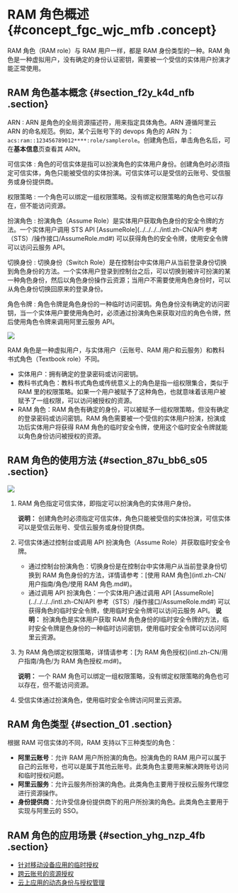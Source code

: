 # RAM 角色概述 {#concept_fgc_wjc_mfb .concept}

RAM 角色（RAM role）与 RAM 用户一样，都是 RAM 身份类型的一种。RAM 角色是一种虚拟用户，没有确定的身份认证密钥，需要被一个受信的实体用户扮演才能正常使用。

## RAM 角色基本概念 {#section_f2y_k4d_nfb .section}

 ARN
 :   ARN 是角色的全局资源描述符，用来指定具体角色。ARN 遵循阿里云 ARN 的命名规范。例如，某个云账号下的 devops 角色的 ARN 为：`acs:ram::123456789012****:role/samplerole`。创建角色后，单击角色名后，可在**基本信息**页查看其 ARN。

  可信实体
 :   角色的可信实体是指可以扮演角色的实体用户身份。创建角色时必须指定可信实体，角色只能被受信的实体扮演。可信实体可以是受信的云账号、受信服务或身份提供商。

  权限策略
 :   一个角色可以绑定一组权限策略。没有绑定权限策略的角色也可以存在，但不能访问资源。

  扮演角色
 :   扮演角色（Assume Role）是实体用户获取角色身份的安全令牌的方法。一个实体用户调用 STS API [AssumeRole](../../../../intl.zh-CN/API 参考（STS）/操作接口/AssumeRole.md#) 可以获得角色的安全令牌，使用安全令牌可以访问云服务 API。

  切换身份
 :   切换身份（Switch Role）是在控制台中实体用户从当前登录身份切换到角色身份的方法。一个实体用户登录到控制台之后，可以切换到被许可扮演的某一种角色身份，然后以角色身份操作云资源；当用户不需要使用角色身份时，可以从角色身份切换回原来的登录身份。

  角色令牌
 :   角色令牌是角色身份的一种临时访问密钥。角色身份没有确定的访问密钥，当一个实体用户要使用角色时，必须通过扮演角色来获取对应的角色令牌，然后使用角色令牌来调用阿里云服务 API。

 ![](http://static-aliyun-doc.oss-cn-hangzhou.aliyuncs.com/assets/img/23744/156211983414225_zh-CN.png)

RAM 角色是一种虚拟用户，与实体用户（云账号、RAM 用户和云服务）和教科书式角色（Textbook role）不同。

-   实体用户：拥有确定的登录密码或访问密钥。
-   教科书式角色：教科书式角色或传统意义上的角色是指一组权限集合，类似于 RAM 里的权限策略。如果一个用户被赋予了这种角色，也就意味着该用户被赋予了一组权限，可以访问被授权的资源。
-   RAM 角色：RAM 角色有确定的身份，可以被赋予一组权限策略，但没有确定的登录密码或访问密钥。RAM 角色需要被一个受信的实体用户扮演，扮演成功后实体用户将获得 RAM 角色的临时安全令牌，使用这个临时安全令牌就能以角色身份访问被授权的资源。

## RAM 角色的使用方法 {#section_87u_bb6_s05 .section}

![](http://static-aliyun-doc.oss-cn-hangzhou.aliyuncs.com/assets/img/23744/156211983414219_zh-CN.png)

1.  RAM 角色指定可信实体，即指定可以扮演角色的实体用户身份。

    **说明：** 创建角色时必须指定可信实体，角色只能被受信的实体扮演，可信实体可以是受信云账号、受信云服务或身份提供商。

2.  可信实体通过控制台或调用 API 扮演角色（Assume Role）并获取临时安全令牌。

    -   通过控制台扮演角色：切换身份是在控制台中实体用户从当前登录身份切换到 RAM 角色身份的方法，详情请参考：[使用 RAM 角色](intl.zh-CN/用户指南/角色/使用 RAM 角色.md#)。
    -   通过调用 API 扮演角色：一个实体用户通过调用 API [AssumeRole](../../../../intl.zh-CN/API 参考（STS）/操作接口/AssumeRole.md#) 可以获得角色的临时安全令牌，使用临时安全令牌可以访问云服务 API。
    **说明：** 扮演角色是实体用户获取 RAM 角色身份的l临时安全令牌的方法，临时安全令牌是色身份的一种临时访问密钥，使用临时安全令牌可以访问阿里云资源。

3.  为 RAM 角色绑定权限策略，详情请参考：[为 RAM 角色授权](intl.zh-CN/用户指南/角色/为 RAM 角色授权.md#)。

    **说明：** 一个 RAM 角色可以绑定一组权限策略，没有绑定权限策略的角色也可以存在，但不能访问资源。

4.  受信实体通过扮演角色，使用临时安全令牌访问阿里云资源。

## RAM 角色类型 {#section_01 .section}

根据 RAM 可信实体的不同，RAM 支持以下三种类型的角色：

-   **阿里云账号**：允许 RAM 用户所扮演的角色。扮演角色的 RAM 用户可以属于自己的云账号，也可以是属于其他云账号。此类角色主要用来解决跨账号访问和临时授权问题。
-   **阿里云服务**：允许云服务所扮演的角色。此类角色主要用于授权云服务代理您进行资源操作。
-   **身份提供商**：允许受信身份提供商下的用户所扮演的角色。此类角色主要用于实现与阿里云的 SSO。

## RAM 角色的应用场景 {#section_yhg_nzp_4fb .section}

-   [针对移动设备应用的临时授权](../../../../intl.zh-CN/最佳实践/移动设备应用使用临时安全令牌访问阿里云.md#)
-   [跨云账号的资源授权](../../../../intl.zh-CN/最佳实践/跨云账号的资源授权.md#)
-   [云上应用的动态身份与授权管理](../../../../intl.zh-CN/最佳实践/云上应用的动态身份管理与授权.md#)

